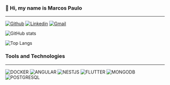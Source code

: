 ### 👋 Hi, my name is Marcos Paulo

---
[![Github](https://img.shields.io/badge/GitHub-100000?style=for-the-badge&logo=github&logoColor=white)](https://github.com/MarcosPaulo775)  [![Linkedin](https://img.shields.io/badge/LinkedIn-0077B5?style=for-the-badge&logo=linkedin&logoColor=white)](https://www.linkedin.com/in/marcos-paulo-costa-mendes-460585190)  [![Gmail](https://img.shields.io/badge/Gmail-EA4335?style=for-the-badge&logo=gmail&logoColor=white)](mailto:marcosp.desenvolvimento@gmail.com) 

![GitHub stats](https://github-readme-stats.vercel.app/api?username=marcospaulo775&count_private=true&include_all_commits=true&show_icons=true&theme=dracula)

![Top Langs](https://github-readme-stats.vercel.app/api/top-langs/?username=marcospaulo775&layout=compact&theme=dracula)

### Tools and Technologies

---
![DOCKER](https://img.shields.io/badge/Docker-2CA5E0?style=for-the-badge&logo=docker&logoColor=white)  ![ANGULAR](https://img.shields.io/badge/Angular-DD0031?style=for-the-badge&logo=angular&logoColor=white)  ![NESTJS](https://img.shields.io/badge/NestJs-F10049?style=for-the-badge&logo=nestjs&logoColor=white)  ![FLUTTER](https://img.shields.io/badge/Flutter-02569B?style=for-the-badge&logo=flutter&logoColor=white)  ![MONGODB](https://img.shields.io/badge/MongoDB-4EA94B?style=for-the-badge&logo=mongodb&logoColor=white)  ![POSTGRESQL](https://img.shields.io/badge/PostgreSQL-316192?style=for-the-badge&logo=postgresql&logoColor=white)

<!--
**MarcosPaulo775/MarcosPaulo775** is a ✨ _special_ ✨ repository because its `README.md` (this file) appears on your GitHub profile.

Here are some ideas to get you started:

- 🔭 I’m currently working on ...
- 🌱 I’m currently learning ...
- 👯 I’m looking to collaborate on ...
- 🤔 I’m looking for help with ...
- 💬 Ask me about ...
- 📫 How to reach me: ...
- 😄 Pronouns: ...
- ⚡ Fun fact: ...
-->
